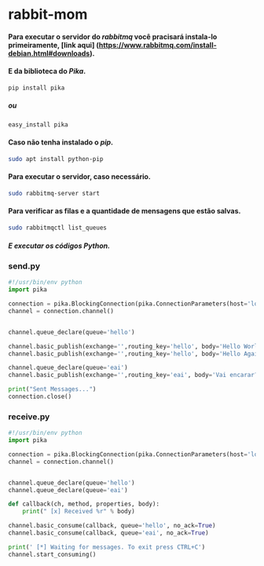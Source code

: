 # rabbit-mom

#### Para executar o servidor do *rabbitmq* você pracisará instala-lo primeiramente, [link aqui] (https://www.rabbitmq.com/install-debian.html#downloads).

#### E da biblioteca do *Pika*.

```sh
pip install pika
```
##### ou 

```sh
easy_install pika
```

#### Caso não tenha instalado o *pip*.

```sh
sudo apt install python-pip
```

#### Para executar o servidor, caso necessário.

```sh
sudo rabbitmq-server start
```

#### Para verificar as filas e a quantidade de mensagens que estão salvas.

```sh
sudo rabbitmqctl list_queues
```

##### E executar os códigos *Python*.

### send.py
```python
#!/usr/bin/env python
import pika

connection = pika.BlockingConnection(pika.ConnectionParameters(host='localhost'))
channel = connection.channel()


channel.queue_declare(queue='hello')

channel.basic_publish(exchange='',routing_key='hello', body='Hello World!')
channel.basic_publish(exchange='',routing_key='hello', body='Hello Again!')

channel.queue_declare(queue='eai')
channel.basic_publish(exchange='',routing_key='eai', body='Vai encarar?!')

print("Sent Messages...")
connection.close()
```

### receive.py
```python
#!/usr/bin/env python
import pika

connection = pika.BlockingConnection(pika.ConnectionParameters(host='localhost'))
channel = connection.channel()


channel.queue_declare(queue='hello')
channel.queue_declare(queue='eai')

def callback(ch, method, properties, body):
    print(" [x] Received %r" % body)

channel.basic_consume(callback, queue='hello', no_ack=True)
channel.basic_consume(callback, queue='eai', no_ack=True)

print(' [*] Waiting for messages. To exit press CTRL+C')
channel.start_consuming()
```
